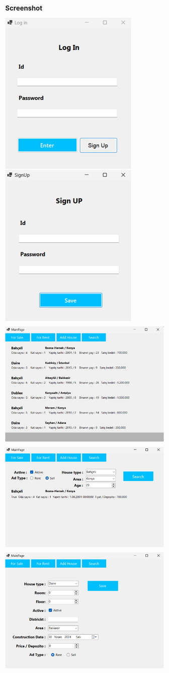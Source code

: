 ## Screenshot

<p float="left">
  <img src="/screenshots/Login.png" width="400" height="480"/>
  &nbsp;&nbsp;&nbsp;&nbsp;
  <img src="/screenshots/Signup.png" width="400" height="480" /> 
</p>

![Uygulama Ekran Görüntüsü](/screenshots/Main.png)

![Uygulama Ekran Görüntüsü](/screenshots/Search.png)

![Uygulama Ekran Görüntüsü](/screenshots/AddHouse.png)
